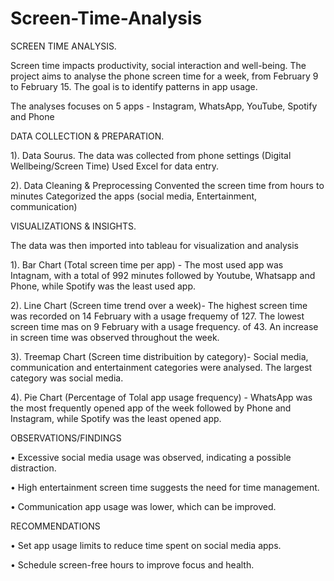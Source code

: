 # Screen-Time-Analysis
SCREEN TIME ANALYSIS.

Screen time impacts productivity, social interaction and well-being. The project aims to analyse the phone screen time for a week, from February 9 to February 15. The goal is to identify patterns in app usage.

The analyses focuses on 5 apps - Instagram, WhatsApp, YouTube, Spotify and Phone

DATA COLLECTION & PREPARATION.

1). Data Sourus.
The data was collected from phone settings (Digital Wellbeing/Screen Time)
Used Excel for data entry.


2). Data Cleaning & Preprocessing
Convented the screen time from hours to minutes
Categorized the apps (social media, Entertainment, communication)

VISUALIZATIONS & INSIGHTS.

The data was then imported into tableau for visualization and analysis

1). Bar Chart (Total screen time per app) -
The most used app was Intagnam, with a total of 992 minutes followed by Youtube, Whatsapp and Phone, while Spotify was the least used app.

2). Line Chart (Screen time trend over a week)-
The highest screen time was recorded on 14 February with a usage frequemy of 127.
The lowest screen time mas on 9 February with a usage frequency. of 43. An increase in screen time was observed throughout the week.

3). Treemap Chart  (Screen time distribuition by category)-
Social media, communication and entertainment categories were analysed. The largest category was social media.

4). Pie Chart  (Percentage of Tolal app usage frequency) -
WhatsApp was the most frequently opened app of the week followed by Phone and Instagram, while Spotify was the least opened app.

OBSERVATIONS/FINDINGS

• Excessive social media usage was observed, indicating a possible distraction.

• High entertainment screen time suggests the need for time management.

• Communication app usage was lower, which can be improved.

RECOMMENDATIONS

• Set app usage limits to reduce time spent on social media apps.

• Schedule screen-free hours to improve focus and health.
